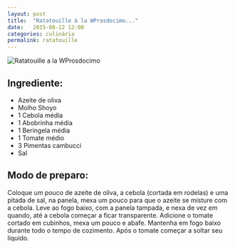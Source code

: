 ```yaml
---
layout: post
title:  "Ratatouille à la WProsdocimo..."
date:   2015-08-12 12:00
categories: culinária
permalink: ratatouille
---
```


![Ratatouille a la  WProsdocimo]( https://flic.kr/p/dMJm4Q )

## Ingrediente:

* Azeite de oliva
* Molho Shoyo
* 1 Cebola média
* 1 Abobrinha média
* 1 Beringela média
* 1 Tomate médio
* 3 Pimentas cambucci
* Sal

## Modo de preparo:

Coloque um pouco de azeite de oliva, a cebola (cortada em rodelas) e uma pitada de sal, na panela, mexa um pouco para que o azeite se misture com a cebola. Leve ao fogo baixo, com a panela tampada, e nexa de vez em quando, até a cebola começar a ficar transparente.
Adicione o tomate cortado em cubinhos, mexa um pouco e abafe. Mantenha em fogo baixo durante todo o tempo de cozimento.
Após o tomate começar a soltar seu liquido.

